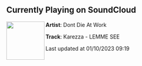 ## Currently Playing on SoundCloud

[<img align="left" width="100" src="https://i1.sndcdn.com/artworks-RXu0NJfBkCeyXmN7-fiXAmg-t500x500.jpg">](https://soundcloud.com/dontdieatwork/karezza-lemme-see)

**Artist**: Dont Die At Work 

**Track**: Karezza - LEMME SEE

Last updated at 01/10/2023 09:19
